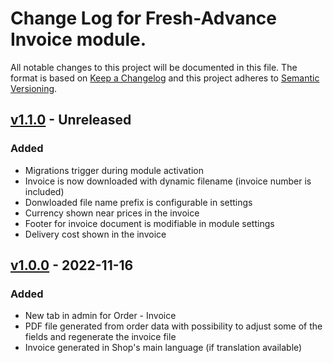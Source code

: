 # Change Log for Fresh-Advance Invoice module.

All notable changes to this project will be documented in this file.
The format is based on [Keep a Changelog](http://keepachangelog.com/)
and this project adheres to [Semantic Versioning](http://semver.org/).

## [v1.1.0] - Unreleased

### Added
- Migrations trigger during module activation
- Invoice is now downloaded with dynamic filename (invoice number is included)
- Donwloaded file name prefix is configurable in settings
- Currency shown near prices in the invoice
- Footer for invoice document is modifiable in module settings
- Delivery cost shown in the invoice

## [v1.0.0] - 2022-11-16

### Added
- New tab in admin for Order - Invoice
- PDF file generated from order data with possibility to adjust some of the fields and regenerate the invoice file
- Invoice generated in Shop's main language (if translation available)

[v1.1.0]: https://github.com/Fresh-Advance/Invoice/compare/v1.0.0...b-7.0.x
[v1.0.0]: https://github.com/Fresh-Advance/Invoice/compare/6e6618ba66...v1.0.0